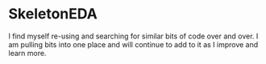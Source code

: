# SkeletonEDA
I find myself re-using and searching for similar bits of code over and over. I am pulling bits into one place and will continue to add to it as I improve and learn more.
